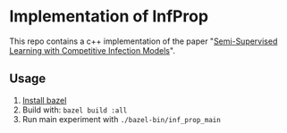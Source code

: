 # Implementation of InfProp

This repo contains a c++ implementation of the paper "[Semi-Supervised Learning with Competitive Infection Models](https://arxiv.org/pdf/1703.06426.pdf)".

## Usage
1. [Install bazel](https://docs.bazel.build/versions/master/install.html)
2. Build with: ```bazel build :all```
3. Run main experiment with ```./bazel-bin/inf_prop_main```
